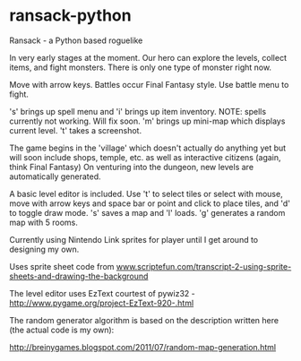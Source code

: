 ransack-python
==============

Ransack - a Python based roguelike

In very early stages at the moment. Our hero can explore the levels, collect items, and fight monsters. There is only one type of monster right now.

Move with arrow keys. Battles occur Final Fantasy style. Use battle menu to fight.

's' brings up spell menu and 'i' brings up item inventory. NOTE: spells currently not working. Will fix soon.
'm' brings up mini-map which displays current level.
't' takes a screenshot.

The game begins in the 'village' which doesn't actually do anything yet but will soon include shops, temple, etc. as well as interactive citizens (again, think Final Fantasy) On venturing into the dungeon, new levels are automatically generated.

A basic level editor is included. Use 't' to select tiles or select with mouse, move with arrow keys and space bar or point and click to place tiles, and 'd' to toggle draw mode. 's' saves a map and 'l' loads. 'g' generates a random map with 5 rooms.

Currently using Nintendo Link sprites for player until I get around to designing my own.

Uses sprite sheet code from www.scriptefun.com/transcript-2-using-sprite-sheets-and-drawing-the-background

The level editor uses EzText courtest of pywiz32 - http://www.pygame.org/project-EzText-920-.html

The random generator algorithm is based on the description written here (the actual code is my own):

http://breinygames.blogspot.com/2011/07/random-map-generation.html